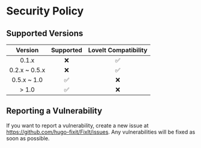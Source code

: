 # Security Policy

## Supported Versions

| Version       | Supported          | LoveIt Compatibility |
| :-----------: | :----------------: | :------------------: |
| 0.1.x         | :x:                | :white_check_mark:   |
| 0.2.x ~ 0.5.x | :x:                | :white_check_mark:   |
| 0.5.x ~ 1.0   | :white_check_mark: | :x:                  |
| > 1.0         | :white_check_mark: | :x:                  |

## Reporting a Vulnerability

If you want to report a vulnerability, create a new issue at https://github.com/hugo-fixit/FixIt/issues. Any vulnerabilities will be fixed as soon as possible.
